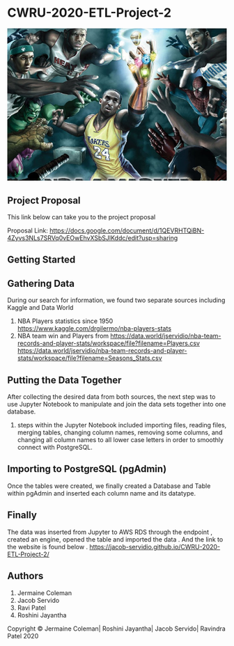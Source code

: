 # CWRU-2020-ETL-Project-2

![](images/NBA.png)

## Project Proposal

This link below can take you to the project proposal

Proposal Link: https://docs.google.com/document/d/1QEVRHTQiBN-4Zyvs3NLs7SRVq0vEOwEhvXSbSJlKddc/edit?usp=sharing

## Getting Started

## Gathering Data
 During our search for information, we found two separate sources including Kaggle and Data World
 
 1.  NBA Players statistics since 1950
  https://www.kaggle.com/drgilermo/nba-players-stats
 2.  NBA team win and Players from 
 https://data.world/jservidio/nba-team-records-and-player-stats/workspace/file?filename=Players.csv
 https://data.world/jservidio/nba-team-records-and-player-stats/workspace/file?filename=Seasons_Stats.csv
 
 ## Putting the Data Together 
 After collecting the desired data from both sources, the next step was to use Jupyter Notebook to manipulate and join the data sets together into one database.
 1. steps within the Jupyter Notebook included importing files, reading files, merging tables, changing column names, removing some columns, and changing all column names to all lower case letters in order to smoothly connect with PostgreSQL.
 
 ## Importing to PostgreSQL (pgAdmin)
 Once the tables were created, we finally created a Database and Table within pgAdmin and inserted each column name and its datatype.
 
 ## Finally 
 The data was inserted from Jupyter to AWS RDS  through the endpoint , created an engine, opened the table and imported the data . And the link to the website is found below .
 https://jacob-servidio.github.io/CWRU-2020-ETL-Project-2/

 ## Authors 
 1. Jermaine Coleman
 2. Jacob Servido
 3. Ravi Patel
 4. Roshini Jayantha 
 


 
 
 
 
 
 
 
 
 
 
 
 
 
 
 
 
 
 
 
 
 
 
 
 Copyright &copy; Jermaine Coleman| Roshini Jayantha| Jacob Servido| Ravindra Patel 2020</div>
